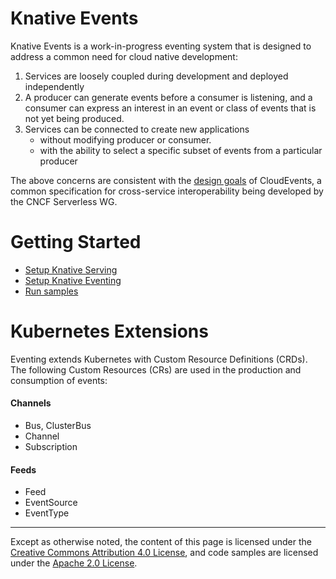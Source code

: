 # Knative Events

Knative Events is a work-in-progress eventing system that is designed to
address a common need for cloud native development:

1. Services are loosely coupled during development and deployed independently
1. A producer can generate events before a consumer is listening, and a consumer
can express an interest in an event or class of events that is not yet being
produced.
1. Services can be connected to create new applications
    - without modifying producer or consumer.
    - with the ability to select a specific subset of events from a particular
    producer

The above concerns are consistent with the [design goals](https://github.com/cloudevents/spec/blob/master/spec.md#design-goals) of CloudEvents, a common specification for cross-service interoperability being developed by the CNCF Serverless WG.

# Getting Started

* [Setup Knative Serving](https://github.com/knative/docs/blob/master/install/README.md)
* [Setup Knative Eventing](https://github.com/knative/eventing/blob/master/DEVELOPMENT.md)
* [Run samples](https://github.com/knative/eventing/blob/master/sample/README.md)


# Kubernetes Extensions

Eventing extends Kubernetes with Custom Resource Definitions (CRDs). The
following Custom Resources (CRs) are used in the production and consumption of
events:

#### Channels

 - Bus, ClusterBus
 - Channel
 - Subscription

#### Feeds

 - Feed
 - EventSource
 - EventType

---

Except as otherwise noted, the content of this page is licensed under the
[Creative Commons Attribution 4.0 License](https://creativecommons.org/licenses/by/4.0/),
and code samples are licensed under the
[Apache 2.0 License](https://www.apache.org/licenses/LICENSE-2.0).
